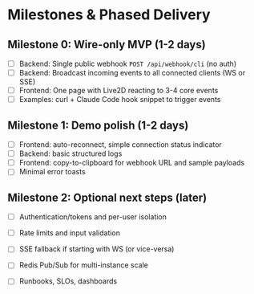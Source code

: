 # Milestones & Phased Delivery

## Milestone 0: Wire-only MVP (1-2 days)
- [ ] Backend: Single public webhook `POST /api/webhook/cli` (no auth)
- [ ] Backend: Broadcast incoming events to all connected clients (WS or SSE)
- [ ] Frontend: One page with Live2D reacting to 3-4 core events
- [ ] Examples: curl + Claude Code hook snippet to trigger events

## Milestone 1: Demo polish (1-2 days)
- [ ] Frontend: auto-reconnect, simple connection status indicator
- [ ] Backend: basic structured logs
- [ ] Frontend: copy-to-clipboard for webhook URL and sample payloads
- [ ] Minimal error toasts

## Milestone 2: Optional next steps (later)
- [ ] Authentication/tokens and per-user isolation
- [ ] Rate limits and input validation
- [ ] SSE fallback if starting with WS (or vice-versa)
- [ ] Redis Pub/Sub for multi-instance scale
- [ ] Runbooks, SLOs, dashboards

